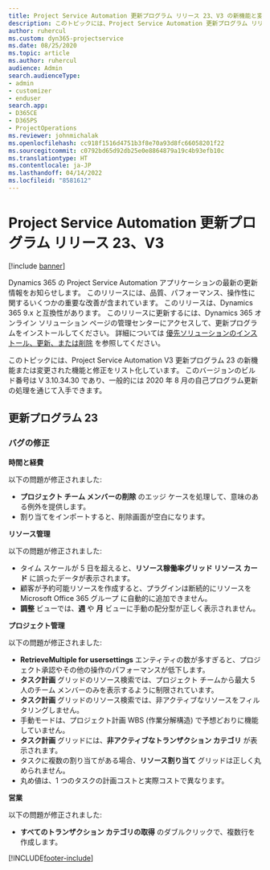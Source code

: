 ```yaml
---
title: Project Service Automation 更新プログラム リリース 23、V3 の新機能と変更点
description: このトピックには、Project Service Automation 更新プログラム リリース 23、V3 で利用可能な機能と修正をリスト化しています。
author: ruhercul
ms.custom: dyn365-projectservice
ms.date: 08/25/2020
ms.topic: article
ms.author: ruhercul
audience: Admin
search.audienceType:
- admin
- customizer
- enduser
search.app:
- D365CE
- D365PS
- ProjectOperations
ms.reviewer: johnmichalak
ms.openlocfilehash: cc918f1516d4751b3f8e70a93d8fc66058201f22
ms.sourcegitcommit: c0792bd65d92db25e0e8864879a19c4b93efb10c
ms.translationtype: HT
ms.contentlocale: ja-JP
ms.lasthandoff: 04/14/2022
ms.locfileid: "8581612"
---
```

# <a name="project-service-automation-update-release-23-v3"></a>Project Service Automation 更新プログラム リリース 23、V3

[!include [banner](../includes/psa-now-project-operations.md)]

Dynamics 365 の Project Service Automation アプリケーションの最新の更新情報をお知らせします。 このリリースには、品質、パフォーマンス、操作性に関するいくつかの重要な改善が含まれています。 このリリースは、Dynamics 365 9.x と互換性があります。 このリリースに更新するには、Dynamics 365 オンライン ソリューション ページの管理センターにアクセスして、更新プログラムをインストールしてください。 詳細については [優先ソリューションのインストール、更新、または削除](/power-platform/admin/install-remove-preferred-solution) を参照してください。

このトピックには、Project Service Automation V3 更新プログラム 23 の新機能または変更された機能と修正をリスト化しています。 このバージョンのビルド番号は V 3.10.34.30 であり、一般的には 2020 年 8 月の自己プログラム更新の処理を通じて入手できます。

## <a name="update-release-23"></a>更新プログラム 23

### <a name="bug-fixes"></a>バグの修正

**時間と経費**

以下の問題が修正されました:
- **プロジェクト チーム メンバーの削除** のエッジ ケースを処理して、意味のある例外を提供します。
- 割り当てをインポートすると、削除画面が空白になります。

**リソース管理**

以下の問題が修正されました:

- タイム スケールが 5 日を超えると、**リソース稼働率グリッド リソース カード** に誤ったデータが表示されます。
- 顧客が予約可能リソースを作成すると、プラグインは断続的にリソースを Microsoft Office 365 グループ に自動的に追加できません。
- **調整** ビューでは、**週** や **月** ビューに手動の配分型が正しく表示されません。

**プロジェクト管理**

以下の問題が修正されました:

- **RetrieveMultiple for usersettings** エンティティの数が多すぎると、プロジェクト承認やその他の操作のパフォーマンスが低下します。
- **タスク計画** グリッドのリソース検索では、プロジェクト チームから最大 5 人のチーム メンバーのみを表示するように制限されています。 
- **タスク計画** グリッドのリソース検索では、非アクティブなリソースをフィルタリングしません。
- 手動モードは、プロジェクト計画 WBS (作業分解構造) で予想どおりに機能していません。
- **タスク計画** グリッドには、**非アクティブなトランザクション カテゴリ** が表示されます。
- タスクに複数の割り当てがある場合、**リソース割り当て** グリッドは正しく丸められません。
- 丸め値は、1 つのタスクの計画コストと実際コストで異なります。

**営業**

以下の問題が修正されました:

- **すべてのトランザクション カテゴリの取得** のダブルクリックで、複数行を作成します。


[!INCLUDE[footer-include](../includes/footer-banner.md)]
